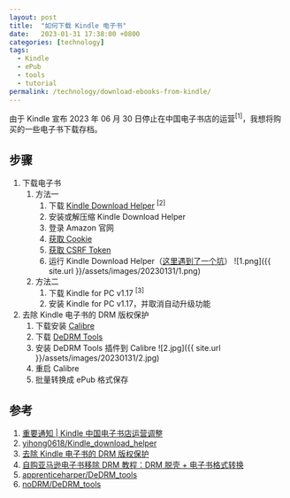 ```yaml
---
layout: post
title:  "如何下载 Kindle 电子书"
date:   2023-01-31 17:38:00 +0800
categories: [technology]
tags:
  - Kindle
  - ePub
  - tools
  - tutorial
permalink: /technology/download-ebooks-from-kindle/
---
```


由于 Kindle 宣布 2023 年 06 月 30 日停止在中国电子书店的运营<sup>[1]</sup>，我想将购买的一些电子书下载存档。

## 步骤

1. 下载电子书
   1. 方法一
      1. 下载 [Kindle Download Helper](https://github.com/yihong0618/Kindle_download_helper/releases) <sup>[2]</sup>
      2. 安装或解压缩 Kindle Download Helper
      3. 登录 Amazon 官网
      4. [获取 Cookie](https://github.com/yihong0618/Kindle_download_helper#%E8%8E%B7%E5%8F%96-cookie)
      5. [获取 CSRF Token](https://github.com/yihong0618/Kindle_download_helper#%E8%8E%B7%E5%8F%96-csrf-token)
      6. 运行 Kindle Download Helper（[这里遇到了一个坑](https://github.com/yihong0618/Kindle_download_helper/issues/89)）
      ![1.png]({{ site.url }}/assets/images/20230131/1.png)
   2. 方法二
      1. 下载 Kindle for PC v1.17 <sup>[3]</sup>
      2. 安装 Kindle for PC v1.17，并取消自动升级功能
2. 去除 Kindle 电子书的 DRM 版权保护
   1. 下载安装 [Calibre](https://calibre-ebook.com/download)
   2. 下载 [DeDRM Tools](https://github.com/noDRM/DeDRM_tools/releases/tag/v10.0.2)
   3. 安装 DeDRM Tools 插件到 Calibre
    ![2.jpg]({{ site.url }}/assets/images/20230131/2.jpg)
   4. 重启 Calibre
   5. 批量转换成 ePub 格式保存

## 参考

1. [重要通知 \| Kindle 中国电子书店运营调整](https://mp.weixin.qq.com/s/jJG36Hbrw2-ZeUT3aDXKBA)
2. [yihong0618/Kindle_download_helper](https://github.com/yihong0618/Kindle_download_helper)
3. [去除 Kindle 电子书的 DRM 版权保护](https://blog.mzihen.com/kindle-drm-removal/)
4. [自购亚马逊电子书移除 DRM 教程：DRM 脱壳 + 电子书格式转换](https://zhuanlan.zhihu.com/p/58851910)
5. [apprenticeharper/DeDRM_tools](https://github.com/apprenticeharper/DeDRM_tools)
6. [noDRM/DeDRM_tools](https://github.com/noDRM/DeDRM_tools)
